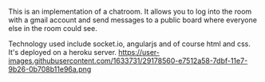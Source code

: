 This is an implementation of a chatroom. It allows you to log into the room with a gmail account and send messages to a public board
where everyone else in the room could see.

Technology used include socket.io, angularjs and of course html and css. It's deployed on a heroku server.
https://user-images.githubusercontent.com/1633731/29178560-e7512a58-7dbf-11e7-9b26-0b708b11e96a.png
